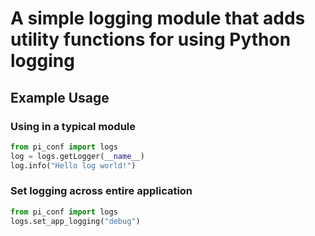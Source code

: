# A simple logging module that adds utility functions for using Python logging

## Example Usage

### Using in a typical module
```python
from pi_conf import logs
log = logs.getLogger(__name__)
log.info("Hello log world!")
```

### Set logging across entire application
```python
from pi_conf import logs
logs.set_app_logging("debug")
```
